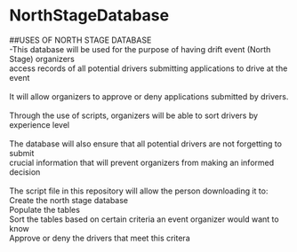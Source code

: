 # NorthStageDatabase

##USES OF NORTH STAGE DATABASE<br>
-This database will be used for the purpose of having drift event (North Stage) organizers <br>
access records of all potential drivers submitting applications to drive at the event
<br> <br>
It will allow organizers to approve or deny applications submitted by drivers. 
<br> <br>
Through the use of scripts, organizers will be able to sort drivers by experience level
<br><br>
The database will also ensure that all potential drivers are not forgetting to submit <br>
crucial information that will prevent organizers from making an informed decision 
<br><br>
The script file in this repository will allow the person downloading it to:<br>
Create the north stage database<br>
Populate the tables<br>
Sort the tables based on certain criteria an event organizer would want to know<br>
Approve or deny the drivers that meet this critera
